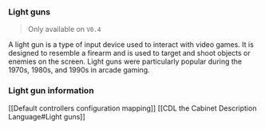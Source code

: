 ### Light guns

> Only available on `V0.4`

A light gun is a type of input device used to interact with video games. It is designed to resemble a firearm and is used to target and shoot objects or enemies on the screen. Light guns were particularly popular during the 1970s, 1980s, and 1990s in arcade gaming.

### Light gun information

[[Default controllers configuration mapping]]
[[CDL the Cabinet Description Language#Light guns]]
